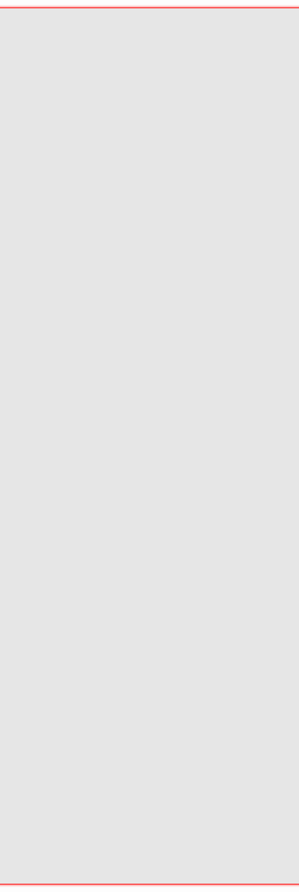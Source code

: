 <html>
<head>
  <title>Basic Doodle Jump HTML Game</title>
  <meta charset="UTF-8">
  <style>
      html, body {xc
        height: 100%;  
        margin: 0;
      }  
      body {
        display: grid;
        text-align: center;
        vertical-align: center; 
        justify-content: center;
      }
      canvas {
        border: 2px solid #FF0000;
        background-color: #E6E6E6;
        border-radius: 10px;
        box-shadow: 0px 0px 10px #FF0000;
        display: block;
        margin: auto;
        height: 72%;
      }
  </style>
</head>
<body>
<canvas width="375" height="667" id="game"></canvas>
<script>
  const canvas = document.getElementById('game');
  const context = canvas.getContext('2d');
  const platformWidth = 65;
  const platformHeight = 20;
  const platformStart = canvas.height - 50;
  const gravity = 0.33;
  const drag = 0.3;
  const bounceVelocity = -12.5;
  let minPlatformSpace = 15;
  let maxPlatformSpace = 20;
  let platforms = [{
    x: canvas.width / 2 - platformWidth / 2,
    y: platformStart
  }];
  function random(min, max) {
    return Math.random() * (max - min) + min;
  }
  let y = platformStart;
  while (y > 0) {
    y -= platformHeight + random(minPlatformSpace, maxPlatformSpace);
    let x;
    do {
      x = random(25, canvas.width - 25 - platformWidth);
    } while (
      y > canvas.height / 2 &&
      x > canvas.width / 2 - platformWidth * 1.5 &&
      x < canvas.width / 2 + platformWidth / 2
    );
    platforms.push({ x, y });
  }
  const doodle = {
    width: 40,
    height: 60,
    x: canvas.width / 2 - 20,
    y: platformStart - 60,
    dx: 0,
    dy: 0
  };
  let playerDir = 0;
  let keydown = false;
  let prevDoodleY = doodle.y;
  function loop() {
    requestAnimationFrame(loop);
    context.clearRect(0,0,canvas.width,canvas.height);
    // apply gravity to doodle
    doodle.dy += gravity;
    // if doodle reaches the middle of the screen, move the platforms down
    // instead of doodle up to make it look like doodle is going up
    if (doodle.y < canvas.height / 2 && doodle.dy < 0) {
      platforms.forEach(function(platform) {
        platform.y += -doodle.dy;
      });
      // add more platforms to the top of the screen as doodle moves up
      while (platforms[platforms.length - 1].y > 0) {
        platforms.push({
          x: random(25, canvas.width - 25 - platformWidth),
          y: platforms[platforms.length - 1].y - (platformHeight + random(minPlatformSpace, maxPlatformSpace))
        })
        // add a bit to the min/max platform space as the player goes up
        minPlatformSpace += 0.5;
        maxPlatformSpace += 0.5;
        // cap max space
        maxPlatformSpace = Math.min(maxPlatformSpace, canvas.height / 2);
      }
    }
    else {
      doodle.y += doodle.dy;
    }
    // only apply drag to horizontal movement if key is not pressed
    if (!keydown) {
      if (playerDir < 0) {
        doodle.dx += drag;
        // don't let dx go above 0
        if (doodle.dx > 0) {
          doodle.dx = 0;
          playerDir = 0;
        }
      }
      else if (playerDir > 0) {
        doodle.dx -= drag;
        if (doodle.dx < 0) {
          doodle.dx = 0;
          playerDir = 0;
        }
      }
    }
    doodle.x += doodle.dx;
    // make doodle wrap the screen
    if (doodle.x + doodle.width < 0) {
      doodle.x = canvas.width;
    }
    else if (doodle.x > canvas.width) {
      doodle.x = -doodle.width;
    }
    // draw platforms
    context.fillStyle = 'green';
    platforms.forEach(function(platform) {
      context.fillRect(platform.x, platform.y, platformWidth, platformHeight);
      // make doodle jump if it collides with a platform from above
      if (
        // doodle is falling
        doodle.dy > 0 &&
        // doodle was previous above the platform
        prevDoodleY + doodle.height <= platform.y &&
        // doodle collides with platform
        // (Axis Aligned Bounding Box [AABB] collision check)
        doodle.x < platform.x + platformWidth &&
        doodle.x + doodle.width > platform.x &&
        doodle.y < platform.y + platformHeight &&
        doodle.y + doodle.height > platform.y
      ) {
        // reset doodle position so it's on top of the platform
        doodle.y = platform.y - doodle.height;
        doodle.dy = bounceVelocity;
      }
    });
    // draw doodle
    context.fillStyle = 'yellow';
    context.fillRect(doodle.x, doodle.y, doodle.width, doodle.height);
    prevDoodleY = doodle.y;
    // remove any platforms that have gone offscreen
    platforms = platforms.filter(function(platform) {
      return platform.y < canvas.height;
    })
  }
  // listen to keyboard events to move doodle
  document.addEventListener('keydown', function(e) {
    // left arrow key
    if (e.which === 37) {
      keydown = true;
      playerDir = -1;
      doodle.dx = -3;
    }
    // right arrow key
    else if (e.which === 39) {
      keydown = true;
      playerDir = 1;
      doodle.dx = 3;
    }
  });
  document.addEventListener('keyup', function(e) {
    keydown = false;
  });
  // start the game
  requestAnimationFrame(loop);
</script>
</body>
</html>